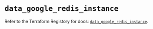 # `data_google_redis_instance`

Refer to the Terraform Registory for docs: [`data_google_redis_instance`](https://registry.terraform.io/providers/hashicorp/google/4.74.0/docs/data-sources/redis_instance).
